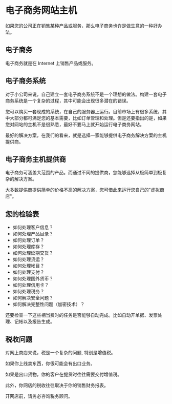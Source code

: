 # 电子商务网站主机

如果您的公司正在销售某种产品或服务，那么电子商务也许是做生意的一种好办法。

## 电子商务

电子商务就是在 Internet 上销售产品或服务。

## 电子商务系统

对于小公司来说，自己建立一套电子商务系统不是一个理想的做法。构建一套电子商务系统是一个复杂的过程，其中可能会出现很多潜在的错误。

您可以购买一套现成的系统，在自己的服务器上运行。目前市场上有很多系统，其中大部分都可满足您的基本需要，比如订单管理和处理。但是还要指出的是，如果您对网站的主机不是很熟悉，最好不要马上就开始运行电子商务网站。

最好的解决方案，在我们的看来，就是选择一家能够提供电子商务解决方案的主机提供商。

## 电子商务主机提供商

电子商务可涵盖大范围的产品。而通过不同的提供商，您能够选择从极简单到极复杂的解决方案。

大多数提供商提供简单的价格不高的解决方案，您可借此来运行您自己的"虚拟商店"。

## 您的检验表

*   如何处理客户信息？
*   如何处理产品目录？
*   如何处理订单？
*   如何处理库存？
*   如何处理延期交货？
*   如何处理货运？
*   如何处理帐目？
*   如何处理支付？
*   如何处理国外货币？
*   如何处理信用卡？
*   如何处理税务？
*   如何解决安全问题？
*   如何解决完整性问题（加密技术）？

还要检查一下这些相当费时的任务是否能够自动完成。比如自动开单据、发票处理、记帐以及报告生成。

## 税收问题

对网上商店来说，税是一个复杂的问题, 特别是增值税。

如果你上线卖东西，你很可能会有出口业务。

如果是出口货物，你的客户在提货时往往需要交付增值税。

此外，你网店的税收往往取决于你的销售财务报表。

开网店前，请务必咨询税务顾问。

